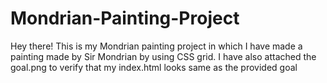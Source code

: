 # Mondrian-Painting-Project
Hey there! This is my Mondrian painting project in which I have made a painting made by Sir Mondrian by using CSS grid. I have also attached the goal.png to verify that my index.html looks same as the provided goal
